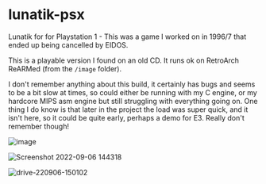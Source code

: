# lunatik-psx

Lunatik for for Playstation 1 - This was a game I worked on in 1996/7 that ended up being cancelled by EIDOS.

This is a playable version I found on an old CD. It runs ok on RetroArch ReARMed (from the `/image` folder). 

I don't remember anything about this build, it certainly has bugs and seems to be a bit slow at times, so could either be running with my C engine, or my hardcore MIPS asm engine but still struggling with everything going on.  One thing I do know is that later in the project the load was super quick, and it isn't here, so it could be quite early, perhaps a demo for E3. Really don't remember though!

![image](https://user-images.githubusercontent.com/1991827/188653638-2d2b7faa-21cf-46ab-8a30-5137a411a9c5.png)

![Screenshot 2022-09-06 144318](https://user-images.githubusercontent.com/1991827/188653707-3b4108bf-bbf4-4427-9e61-06ab631c0426.jpg)

![drive-220906-150102](https://user-images.githubusercontent.com/1991827/188655593-e9439138-701c-47da-81d9-4239fa640157.png)
